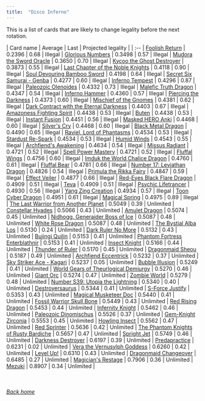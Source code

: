 ```yaml
---
title:  "Disco Inferno"
---
```


This is a list of cards that are likely to change legality before the next rotation.

| Card name | Average | Last | Projected legality |
| :-- |
[Foolish Return](https://db.ygoprodeck.com/card/?search=Foolish%20Return) | 0.2396 | 0.68 | Illegal |
[Glorious Numbers](https://db.ygoprodeck.com/card/?search=Glorious%20Numbers) | 0.3498 | 0.57 | Illegal |
[Mudora the Sword Oracle](https://db.ygoprodeck.com/card/?search=Mudora%20the%20Sword%20Oracle) | 0.3650 | 0.70 | Illegal |
[Kycoo the Ghost Destroyer](https://db.ygoprodeck.com/card/?search=Kycoo%20the%20Ghost%20Destroyer) | 0.3873 | 0.55 | Illegal |
[Last Chapter of the Noble Knights](https://db.ygoprodeck.com/card/?search=Last%20Chapter%20of%20the%20Noble%20Knights) | 0.4118 | 0.90 | Illegal |
[Soul Devouring Bamboo Sword](https://db.ygoprodeck.com/card/?search=Soul%20Devouring%20Bamboo%20Sword) | 0.4198 | 0.64 | Illegal |
[Secret Six Samurai - Genba](https://db.ygoprodeck.com/card/?search=Secret%20Six%20Samurai%20-%20Genba) | 0.4277 | 0.60 | Illegal |
[Inferno Tempest](https://db.ygoprodeck.com/card/?search=Inferno%20Tempest) | 0.4296 | 0.87 | Illegal |
[Paleozoic Olenoides](https://db.ygoprodeck.com/card/?search=Paleozoic%20Olenoides) | 0.4332 | 0.73 | Illegal |
[Malefic Truth Dragon](https://db.ygoprodeck.com/card/?search=Malefic%20Truth%20Dragon) | 0.4347 | 0.54 | Illegal |
[Inferno Hammer](https://db.ygoprodeck.com/card/?search=Inferno%20Hammer) | 0.4360 | 0.57 | Illegal |
[Piercing the Darkness](https://db.ygoprodeck.com/card/?search=Piercing%20the%20Darkness) | 0.4373 | 0.60 | Illegal |
[Mischief of the Gnomes](https://db.ygoprodeck.com/card/?search=Mischief%20of%20the%20Gnomes) | 0.4381 | 0.62 | Illegal |
[Dark Contract with the Eternal Darkness](https://db.ygoprodeck.com/card/?search=Dark%20Contract%20with%20the%20Eternal%20Darkness) | 0.4403 | 0.67 | Illegal |
[Amazoness Fighting Spirit](https://db.ygoprodeck.com/card/?search=Amazoness%20Fighting%20Spirit) | 0.4438 | 0.53 | Illegal |
[Buten](https://db.ygoprodeck.com/card/?search=Buten) | 0.4438 | 0.53 | Illegal |
[Instant Fusion](https://db.ygoprodeck.com/card/?search=Instant%20Fusion) | 0.4451 | 0.56 | Illegal |
[Masked HERO Anki](https://db.ygoprodeck.com/card/?search=Masked%20HERO%20Anki) | 0.4468 | 0.60 | Illegal |
[Silver's Cry](https://db.ygoprodeck.com/card/?search=Silver's%20Cry) | 0.4468 | 0.60 | Illegal |
[Black Metal Dragon](https://db.ygoprodeck.com/card/?search=Black%20Metal%20Dragon) | 0.4490 | 0.65 | Illegal |
[Raviel, Lord of Phantasms](https://db.ygoprodeck.com/card/?search=Raviel,%20Lord%20of%20Phantasms) | 0.4534 | 0.53 | Illegal |
[Stardust Re-Spark](https://db.ygoprodeck.com/card/?search=Stardust%20Re-Spark) | 0.4534 | 0.53 | Illegal |
[Humid Winds](https://db.ygoprodeck.com/card/?search=Humid%20Winds) | 0.4543 | 0.55 | Illegal |
[Archfiend's Awakening](https://db.ygoprodeck.com/card/?search=Archfiend's%20Awakening) | 0.4634 | 0.54 | Illegal |
[Missus Radiant](https://db.ygoprodeck.com/card/?search=Missus%20Radiant) | 0.4721 | 0.52 | Illegal |
[Spell Power Mastery](https://db.ygoprodeck.com/card/?search=Spell%20Power%20Mastery) | 0.4721 | 0.52 | Illegal |
[Fluffal Wings](https://db.ygoprodeck.com/card/?search=Fluffal%20Wings) | 0.4756 | 0.60 | Illegal |
[Imduk the World Chalice Dragon](https://db.ygoprodeck.com/card/?search=Imduk%20the%20World%20Chalice%20Dragon) | 0.4760 | 0.61 | Illegal |
[Fluffal Bear](https://db.ygoprodeck.com/card/?search=Fluffal%20Bear) | 0.4781 | 0.66 | Illegal |
[Number 17: Leviathan Dragon](https://db.ygoprodeck.com/card/?search=Number%2017:%20Leviathan%20Dragon) | 0.4826 | 0.54 | Illegal |
[Primula the Rikka Fairy](https://db.ygoprodeck.com/card/?search=Primula%20the%20Rikka%20Fairy) | 0.4847 | 0.59 | Illegal |
[Effect Veiler](https://db.ygoprodeck.com/card/?search=Effect%20Veiler) | 0.4877 | 0.66 | Illegal |
[Red-Eyes Black Flare Dragon](https://db.ygoprodeck.com/card/?search=Red-Eyes%20Black%20Flare%20Dragon) | 0.4909 | 0.51 | Illegal |
[Teva](https://db.ygoprodeck.com/card/?search=Teva) | 0.4909 | 0.51 | Illegal |
[Psychic Lifetrancer](https://db.ygoprodeck.com/card/?search=Psychic%20Lifetrancer) | 0.4930 | 0.56 | Illegal |
[Yang Zing Creation](https://db.ygoprodeck.com/card/?search=Yang%20Zing%20Creation) | 0.4934 | 0.57 | Illegal |
[Toon Cyber Dragon](https://db.ygoprodeck.com/card/?search=Toon%20Cyber%20Dragon) | 0.4951 | 0.61 | Illegal |
[Magical Spring](https://db.ygoprodeck.com/card/?search=Magical%20Spring) | 0.4975 | 0.89 | Illegal |
[The Last Warrior from Another Planet](https://db.ygoprodeck.com/card/?search=The%20Last%20Warrior%20from%20Another%20Planet) | 0.5049 | 0.39 | Unlimited |
[Constellar Hyades](https://db.ygoprodeck.com/card/?search=Constellar%20Hyades) | 0.5066 | 0.43 | Unlimited |
[Amulet Dragon](https://db.ygoprodeck.com/card/?search=Amulet%20Dragon) | 0.5074 | 0.45 | Unlimited |
[Nidhogg, Generaider Boss of Ice](https://db.ygoprodeck.com/card/?search=Nidhogg,%20Generaider%20Boss%20of%20Ice) | 0.5087 | 0.48 | Unlimited |
[White Rose Dragon](https://db.ygoprodeck.com/card/?search=White%20Rose%20Dragon) | 0.5087 | 0.48 | Unlimited |
[The Bystial Alba Los](https://db.ygoprodeck.com/card/?search=The%20Bystial%20Alba%20Los) | 0.5130 | 0.24 | Unlimited |
[Dark Ruler No More](https://db.ygoprodeck.com/card/?search=Dark%20Ruler%20No%20More) | 0.5132 | 0.43 | Unlimited |
[Bujingi Quilin](https://db.ygoprodeck.com/card/?search=Bujingi%20Quilin) | 0.5153 | 0.41 | Unlimited |
[Phantom Fortress Enterblathnir](https://db.ygoprodeck.com/card/?search=Phantom%20Fortress%20Enterblathnir) | 0.5153 | 0.41 | Unlimited |
[Insect Knight](https://db.ygoprodeck.com/card/?search=Insect%20Knight) | 0.5166 | 0.44 | Unlimited |
[Thunder of Ruler](https://db.ygoprodeck.com/card/?search=Thunder%20of%20Ruler) | 0.5170 | 0.45 | Unlimited |
[Dragonmaid Sheou](https://db.ygoprodeck.com/card/?search=Dragonmaid%20Sheou) | 0.5187 | 0.49 | Unlimited |
[Archfiend Eccentrick](https://db.ygoprodeck.com/card/?search=Archfiend%20Eccentrick) | 0.5232 | 0.37 | Unlimited |
[Sky Striker Ace - Kagari](https://db.ygoprodeck.com/card/?search=Sky%20Striker%20Ace%20-%20Kagari) | 0.5237 | 0.05 | Unlimited |
[Bubble Illusion](https://db.ygoprodeck.com/card/?search=Bubble%20Illusion) | 0.5249 | 0.41 | Unlimited |
[World Gears of Theurlogical Demiurgy](https://db.ygoprodeck.com/card/?search=World%20Gears%20of%20Theurlogical%20Demiurgy) | 0.5270 | 0.46 | Unlimited |
[Giant Orc](https://db.ygoprodeck.com/card/?search=Giant%20Orc) | 0.5274 | 0.47 | Unlimited |
[Zombie World](https://db.ygoprodeck.com/card/?search=Zombie%20World) | 0.5279 | 0.48 | Unlimited |
[Number S39: Utopia the Lightning](https://db.ygoprodeck.com/card/?search=Number%20S39:%20Utopia%20the%20Lightning) | 0.5340 | 0.40 | Unlimited |
[Destroyersaurus](https://db.ygoprodeck.com/card/?search=Destroyersaurus) | 0.5344 | 0.41 | Unlimited |
[S-Force Justify](https://db.ygoprodeck.com/card/?search=S-Force%20Justify) | 0.5353 | 0.43 | Unlimited |
[Magical Musketeer Doc](https://db.ygoprodeck.com/card/?search=Magical%20Musketeer%20Doc) | 0.5440 | 0.41 | Unlimited |
[Fossil Warrior Skull Bone](https://db.ygoprodeck.com/card/?search=Fossil%20Warrior%20Skull%20Bone) | 0.5449 | 0.43 | Unlimited |
[Red Rising Dragon](https://db.ygoprodeck.com/card/?search=Red%20Rising%20Dragon) | 0.5453 | 0.44 | Unlimited |
[Infernity Knight](https://db.ygoprodeck.com/card/?search=Infernity%20Knight) | 0.5462 | 0.46 | Unlimited |
[Paleozoic Dinomischus](https://db.ygoprodeck.com/card/?search=Paleozoic%20Dinomischus) | 0.5526 | 0.37 | Unlimited |
[Gem-Knight Zirconia](https://db.ygoprodeck.com/card/?search=Gem-Knight%20Zirconia) | 0.5553 | 0.45 | Unlimited |
[Howling Insect](https://db.ygoprodeck.com/card/?search=Howling%20Insect) | 0.5562 | 0.47 | Unlimited |
[Red Sprinter](https://db.ygoprodeck.com/card/?search=Red%20Sprinter) | 0.5636 | 0.42 | Unlimited |
[The Phantom Knights of Rusty Bardiche](https://db.ygoprodeck.com/card/?search=The%20Phantom%20Knights%20of%20Rusty%20Bardiche) | 0.5657 | 0.47 | Unlimited |
[Spright Jet](https://db.ygoprodeck.com/card/?search=Spright%20Jet) | 0.5749 | 0.46 | Unlimited |
[Darkness Destroyer](https://db.ygoprodeck.com/card/?search=Darkness%20Destroyer) | 0.6197 | 0.39 | Unlimited |
[Predapractice](https://db.ygoprodeck.com/card/?search=Predapractice) | 0.6231 | 0.02 | Unlimited |
[Vera the Vernusylph Goddess](https://db.ygoprodeck.com/card/?search=Vera%20the%20Vernusylph%20Goddess) | 0.6260 | 0.42 | Unlimited |
[Level Up!](https://db.ygoprodeck.com/card/?search=Level%20Up!) | 0.6310 | 0.43 | Unlimited |
[Dragonmaid Changeover](https://db.ygoprodeck.com/card/?search=Dragonmaid%20Changeover) | 0.6485 | 0.27 | Unlimited |
[Magician's Restage](https://db.ygoprodeck.com/card/?search=Magician's%20Restage) | 0.7906 | 0.36 | Unlimited |
[Mezuki](https://db.ygoprodeck.com/card/?search=Mezuki) | 0.8907 | 0.34 | Unlimited |

<br>

###### [Back home](index)